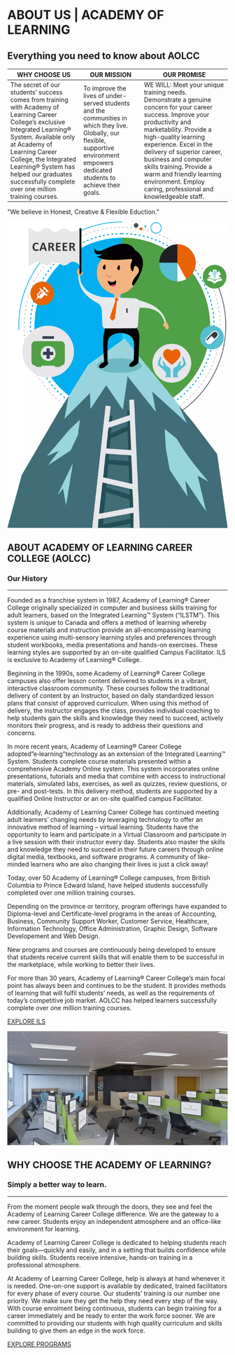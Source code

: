 # ABOUT US | ACADEMY OF LEARNING
## Everything you need to know about AOLCC



| WHY CHOOSE US | OUR MISSION | OUR PROMISE |
| ------------- | ----------- | ----------- |
| The secret of our students’ success comes from training with Academy of Learning Career College’s exclusive Integrated Learning® System. Available only at Academy of Learning Career College, the Integrated Learning® System has helped our graduates successfully complete over one million training courses. | To improve the lives of under-served students and the communities in which they live. Globally, our flexible, supportive environment empowers dedicated students to achieve their goals. | WE WILL: Meet your unique training needs. Demonstrate a genuine concern for your career success. Improve your productivity and marketability. Provide a high-quality learning experience. Excel in the delivery of superior career, business and computer skills training. Provide a warm and friendly learning environment. Employ caring, professional and knowledgeable staff. |

<div class="orange text-center banner">
"We believe in Honest, Creative & Flexible Eduction."
</div>

![Career](/images/career.webp)



## ABOUT ACADEMY OF LEARNING CAREER COLLEGE (AOLCC)
### Our History
<hr class="lefthr" />
Founded as a franchise system in 1987, Academy of Learning® Career College originally specialized in computer and business skills training for adult learners, based on the Integrated Learning™ System (“ILSTM”). This system is unique to Canada and offers a method of learning whereby course materials and instruction provide an all-encompassing learning experience using multi-sensory learning styles and preferences through student workbooks, media presentations and hands-on exercises. These learning styles are supported by an on-site qualified Campus Facilitator. ILS is exclusive to Academy of Learning® College. 

Beginning in the 1990s, some Academy of Learning® Career College campuses also offer lesson content delivered to students in a vibrant, interactive classroom community. These courses follow the traditional delivery of content by an Instructor, based on daily standardized lesson plans that consist of approved curriculum. When using this method of delivery, the instructor engages the class, provides individual coaching to help students gain the skills and knowledge they need to succeed, actively monitors their progress, and is ready to address their questions and concerns.

In more recent years, Academy of Learning® Career College adopted”e‑learning”technology as an extension of the Integrated Learning™ System. Students complete course materials presented within a comprehensive Academy Online system. This system incorporates online presentations, tutorials and media that combine with access to instructional materials, simulated labs, exercises, as well as quizzes, review questions, or pre- and post-tests. In this delivery
method, students are supported by a qualified Online Instructor or an on-site qualified campus Facilitator.

Additionally, Academy of Learning Career College has continued meeting adult learners’ changing needs by leveraging technology to offer an innovative method of learning – virtual learning. Students have the opportunity to learn and participate in a Virtual Classroom and participate in a live session with their instructor every day. Students also master the skills and knowledge they need to succeed in their future careers through online digital media, textbooks, and software programs. A community of like-minded learners who are also changing their lives is just a click away!

Today, over 50 Academy of Learning® College campuses, from British Columbia to Prince Edward Island, have helped students successfully completed over one million training courses. 

Depending on the province or territory, program offerings have expanded to Diploma-level and Certificate-level programs in the areas of Accounting, Business, Community Support Worker, Customer Service, Healthcare, Information Technology, Office Administration, Graphic Design, Software Developement and Web Design.

New programs and courses are continuously being developed to ensure that students receive current skills that will enable them to be successful in the marketplace, while working to better their lives.

For more than 30 years, Academy of Learning® Career College’s main focal point has always been and continues to be the student. It provides methods of learning that will fulfil students’  needs, as well as the requirements of today’s competitive job market. AOLCC has helped learners successfully complete over one million training courses.

[EXPLORE ILS](/ils)




![Classroom](/images/image4.webp)


## WHY CHOOSE THE ACADEMY OF LEARNING?
### Simply a better way to learn.
<hr class="lefthr" />

From the moment people walk through the doors, they see and feel the Academy of Learning Career College difference. We are the gateway to a new career. Students enjoy an independent atmosphere and an office-like environment for learning.

Academy of Learning Career College is dedicated to helping students reach their goals—quickly and easily, and in a setting that builds confidence while building skills. Students receive intensive, hands-on training in a professional
atmosphere.

At Academy of Learning Career College, help is always at hand whenever it is needed. One-on-one support is available by dedicated, trained facilitators for every phase of every course. Our students’ training is our number one priority.
We make sure they get the help they need every step of the way.
With course enrolment being continuous, students can begin training for a career immediately and be ready to enter the work force sooner. We are committed to providing our students with high quality curriculum and skills building to
give them an edge in the work force.

[EXPLORE PROGRAMS](/programs)